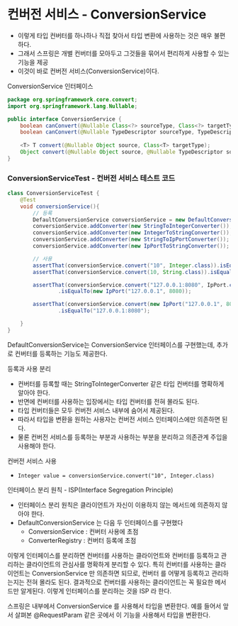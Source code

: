 
# 컨버전 서비스 - ConversionService

- 이렇게 타입 컨버터를 하나하나 직접 찾아서 타입 변환에 사용하는 것은 매우 불편하다. 
- 그래서 스프링은 개별 컨버터를 모아두고 그것들을 묶어서 편리하게 사용할 수 있는 기능을 제공
- 이것이 바로 컨버전 서비스(ConversionService)이다.

ConversionService 인터페이스
```java
package org.springframework.core.convert;
import org.springframework.lang.Nullable;

public interface ConversionService {
    boolean canConvert(@Nullable Class<?> sourceType, Class<?> targetType);
    boolean canConvert(@Nullable TypeDescriptor sourceType, TypeDescriptor targetType);
    
    <T> T convert(@Nullable Object source, Class<T> targetType);
    Object convert(@Nullable Object source, @Nullable TypeDescriptor sourceType, TypeDescriptor targetType);
}
```

### ConversionServiceTest - 컨버전 서비스 테스트 코드

```java
class ConversionServiceTest {
    @Test
    void conversionService(){
        // 등록
        DefaultConversionService conversionService = new DefaultConversionService();
        conversionService.addConverter(new StringToIntegerConverter());
        conversionService.addConverter(new IntegerToStringConverter());
        conversionService.addConverter(new StringToIpPortConverter());
        conversionService.addConverter(new IpPortToStringConverter());

        // 사용
        assertThat(conversionService.convert("10", Integer.class)).isEqualTo(10);
        assertThat(conversionService.convert(10, String.class)).isEqualTo("10");

        assertThat(conversionService.convert("127.0.0.1:8080", IpPort.class))
                .isEqualTo(new IpPort("127.0.0.1", 8080));

        assertThat(conversionService.convert(new IpPort("127.0.0.1", 8080), String.class))
                .isEqualTo("127.0.0.1:8080");

    }
}
```
DefaultConversionService는 ConversionService 인터페이스를 구현했는데, 추가로 컨버터를 등록하는
기능도 제공한다.


등록과 사용 분리
- 컨버터를 등록할 때는 StringToIntegerConverter 같은 타입 컨버터를 명확하게 알아야 한다.
- 반면에 컨버터를 사용하는 입장에서는 타입 컨버터를 전혀 몰라도 된다.
- 타입 컨버터들은 모두 컨버전 서비스 내부에 숨어서 제공된다.
- 따라서 타입을 변환을 원하는 사용자는 컨버전 서비스 인터페이스에만 의존하면 된다.
- 물론 컨버전 서비스를 등록하는 부분과 사용하는 부분을 분리하고 의존관계 주입을 사용해야 한다.

컨버전 서비스 사용
- ```Integer value = conversionService.convert("10", Integer.class)```

인터페이스 분리 원칙 - ISP(Interface Segregation Principle)
- 인터페이스 분리 원칙은 클라이언트가 자신이 이용하지 않는 메서드에 의존하지 않아야 한다.
- DefaultConversionService 는 다음 두 인터페이스를 구현했다
  - ConversionService : 컨버터 사용에 초점
  - ConverterRegistry : 컨버터 등록에 초점

이렇게 인터페이스를 분리하면 컨버터를 사용하는 클라이언트와 컨버터를 등록하고 관리하는 클라이언트의 관심사를
명확하게 분리할 수 있다. 특히 컨버터를 사용하는 클라이언트는 ConversionService 만 의존하면 되므로, 컨버터
를 어떻게 등록하고 관리하는지는 전혀 몰라도 된다. 결과적으로 컨버터를 사용하는 클라이언트는 꼭 필요한 메서드만
알게된다. 이렇게 인터페이스를 분리하는 것을 ISP 라 한다.

스프링은 내부에서 ConversionService 를 사용해서 타입을 변환한다. 예를 들어서 앞서 살펴본
@RequestParam 같은 곳에서 이 기능을 사용해서 타입을 변환한다.
